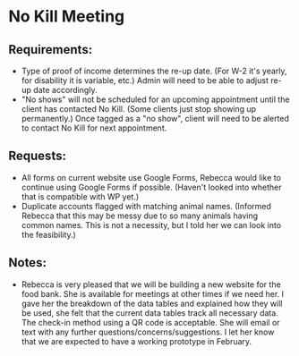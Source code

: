 # No Kill Meeting  

## Requirements:  
- Type of proof of income determines the re-up date. (For W-2 it's yearly, for disability it is variable, etc.) Admin will need to be able to adjust re-up date accordingly.  
- "No shows" will not be scheduled for an upcoming appointment until the client has contacted No Kill. (Some clients just stop showing up permanently.) Once tagged as a "no show", client will need to be alerted to contact No Kill for next appointment.  

## Requests:  
- All forms on current website use Google Forms, Rebecca would like to continue using Google Forms if possible. (Haven't looked into whether that is compatible with WP yet.)  
- Duplicate accounts flagged with matching animal names. (Informed Rebecca that this may be messy due to so many animals having common names. This is not a necessity, but I told her we can look into the feasibility.)  

## Notes:  
- Rebecca is very pleased that we will be building a new website for the food bank. She is available for meetings at other times if we need her. I gave her the breakdown of  the data tables and explained how they will be used, she felt that the current data tables track all necessary data. The check-in method using a QR code is acceptable. She  will email or text with any further questions/concerns/suggestions. I let her know that we are expected to have a working prototype in February.  
